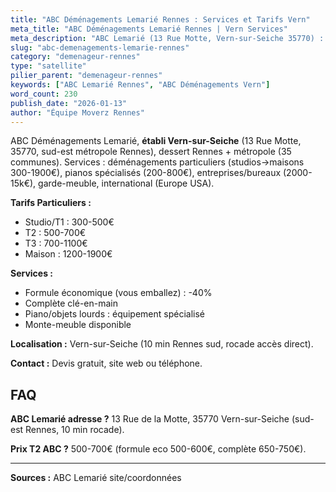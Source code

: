 ```yaml
---
title: "ABC Déménagements Lemarié Rennes : Services et Tarifs Vern"
meta_title: "ABC Déménagements Lemarié Rennes | Vern Services"
meta_description: "ABC Lemarié (13 Rue Motte, Vern-sur-Seiche 35770) : déménagements Rennes/métropole, T2 500-700€, piano 200-800€, international. Établi local."
slug: "abc-demenagements-lemarie-rennes"
category: "demenageur-rennes"
type: "satellite"
pilier_parent: "demenageur-rennes"
keywords: ["ABC Lemarié Rennes", "ABC Déménagements Vern"]
word_count: 230
publish_date: "2026-01-13"
author: "Équipe Moverz Rennes"
---
```


ABC Déménagements Lemarié, **établi Vern-sur-Seiche** (13 Rue Motte, 35770, sud-est métropole Rennes), dessert Rennes + métropole (35 communes). Services : déménagements particuliers (studios→maisons 300-1900€), pianos spécialisés (200-800€), entreprises/bureaux (2000-15k€), garde-meuble, international (Europe USA).

**Tarifs Particuliers :**
- Studio/T1 : 300-500€
- T2 : 500-700€
- T3 : 700-1100€
- Maison : 1200-1900€

**Services :**
- Formule économique (vous emballez) : -40%
- Complète clé-en-main
- Piano/objets lourds : équipement spécialisé
- Monte-meuble disponible

**Localisation :** Vern-sur-Seiche (10 min Rennes sud, rocade accès direct).

**Contact :** Devis gratuit, site web ou téléphone.

## FAQ

**ABC Lemarié adresse ?**
13 Rue de la Motte, 35770 Vern-sur-Seiche (sud-est Rennes, 10 min rocade).

**Prix T2 ABC ?**
500-700€ (formule eco 500-600€, complète 650-750€).

---
**Sources :** ABC Lemarié site/coordonnées

